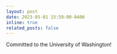 ```yaml
---
layout: post
date: 2023-05-01 15:59:00-0400
inline: true
related_posts: false
---
```


Committed to the University of Washington!
